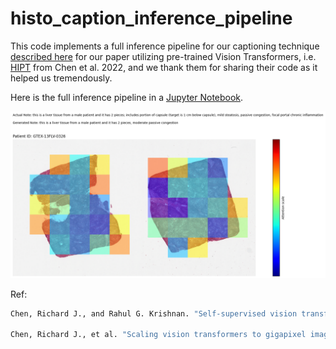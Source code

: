 # histo_caption_inference_pipeline

This code implements a full inference pipeline for our captioning technique [described here](https://github.com/ssen7/histo_cap_transformers) for our paper utilizing pre-trained Vision Transformers, i.e. [HIPT](https://github.com/mahmoodlab/HIPT) from Chen et al. 2022, and we thank them for sharing their code as it helped us tremendously.

Here is the full inference pipeline in a [Jupyter Notebook](full_inference_pipeline.ipynb).

![Inference Image](./image_files/attn_viz/GTEX-13FLV-0326.png)

Ref:
```bash
Chen, Richard J., and Rahul G. Krishnan. "Self-supervised vision transformers learn visual concepts in histopathology." arXiv preprint arXiv:2203.00585 (2022).

Chen, Richard J., et al. "Scaling vision transformers to gigapixel images via hierarchical self-supervised learning." Proceedings of the IEEE/CVF Conference on Computer Vision and Pattern Recognition. 2022.
```